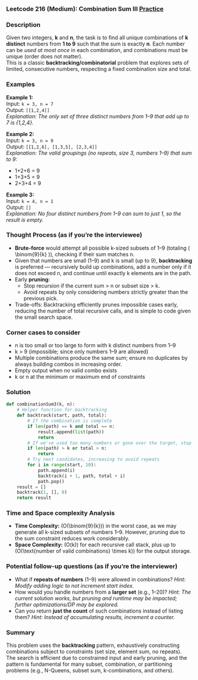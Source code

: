 ### Leetcode 216 (Medium): Combination Sum III [Practice](https://leetcode.com/problems/combination-sum-iii)

### Description  
Given two integers, **k** and **n**, the task is to find all unique combinations of **k distinct** numbers from **1 to 9** such that the sum is exactly **n**. Each number can be *used at most once* in each combination, and combinations must be unique (order does not matter).  
This is a classic **backtracking/combinatorial** problem that explores sets of limited, consecutive numbers, respecting a fixed combination size and total.

### Examples  

**Example 1:**  
Input: `k = 3, n = 7`  
Output: `[[1,2,4]]`  
*Explanation: The only set of three distinct numbers from 1–9 that add up to 7 is {1,2,4}.*

**Example 2:**  
Input: `k = 3, n = 9`  
Output: `[[1,2,6], [1,3,5], [2,3,4]]`  
*Explanation: The valid groupings (no repeats, size 3, numbers 1–9) that sum to 9:*
- 1+2+6 = 9  
- 1+3+5 = 9  
- 2+3+4 = 9

**Example 3:**  
Input: `k = 4, n = 1`  
Output: `[]`  
*Explanation: No four distinct numbers from 1–9 can sum to just 1, so the result is empty.*

### Thought Process (as if you’re the interviewee)  
- **Brute-force** would attempt all possible k-sized subsets of 1–9 (totaling \( \binom{9}{k} \)), checking if their sum matches n.  
- Given that numbers are small (1–9) and k is small (up to 9), **backtracking** is preferred — recursively build up combinations, add a number only if it does not exceed n, and continue until exactly k elements are in the path.  
- Early **pruning**:  
  - Stop recursion if the current sum > n or subset size > k.
  - Avoid repeats by only considering numbers strictly greater than the previous pick.
- Trade-offs: Backtracking efficiently prunes impossible cases early, reducing the number of total recursive calls, and is simple to code given the small search space.

### Corner cases to consider  
- n is too small or too large to form with k distinct numbers from 1–9
- k > 9 (impossible; since only numbers 1–9 are allowed)
- Multiple combinations produce the same sum; ensure no duplicates by always building combos in increasing order.
- Empty output when no valid combo exists
- k or n at the minimum or maximum end of constraints

### Solution

```python
def combinationSum3(k, n):
    # Helper function for backtracking
    def backtrack(start, path, total):
        # If the combination is complete
        if len(path) == k and total == n:
            result.append(list(path))
            return
        # If we've used too many numbers or gone over the target, stop
        if len(path) > k or total > n:
            return
        # Try next candidates, increasing to avoid repeats
        for i in range(start, 10):
            path.append(i)
            backtrack(i + 1, path, total + i)
            path.pop()
    result = []
    backtrack(1, [], 0)
    return result
```

### Time and Space complexity Analysis  

- **Time Complexity:** \(O(\binom{9}{k})\) in the worst case, as we may generate all k-sized subsets of numbers 1–9. However, pruning due to the sum constraint reduces work considerably.
- **Space Complexity:** \(O(k)\) for each recursive call stack, plus up to \(O(\text{number of valid combinations} \times k)\) for the output storage.


### Potential follow-up questions (as if you’re the interviewer)  

- What if **repeats of numbers** (1–9) were allowed in combinations?
  *Hint: Modify adding logic to not increment start index.*
- How would you handle numbers from a **larger set** (e.g., 1–20)?
  *Hint: The current solution works, but pruning and runtime may be impacted; further optimizations/DP may be explored.*
- Can you return **just the count** of such combinations instead of listing them?
  *Hint: Instead of accumulating results, increment a counter.*

### Summary
This problem uses the **backtracking** pattern, exhaustively constructing combinations subject to constraints (set size, element sum, no repeats). The search is efficient due to constrained input and early pruning, and the pattern is fundamental for many subset, combination, or partitioning problems (e.g., N-Queens, subset sum, k-combinations, and others).